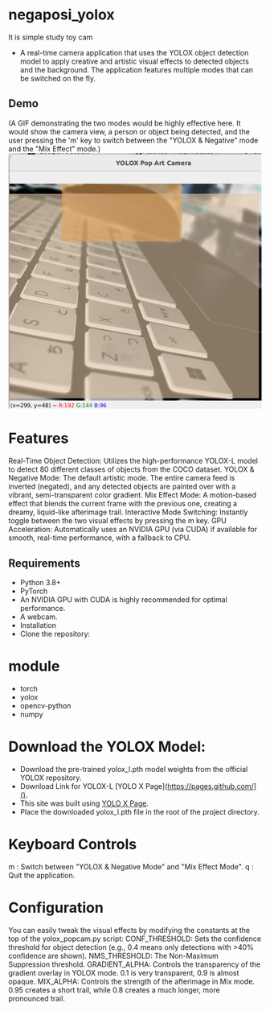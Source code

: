 # negaposi_yolox
It is simple study toy cam

- A real-time camera application that uses the YOLOX object detection model to apply creative and artistic visual effects to detected objects and the background. The application features multiple modes that can be switched on the fly.

## Demo
(A GIF demonstrating the two modes would be highly effective here. It would show the camera view, a person or object being detected, and the user pressing the 'm' key to switch between the "YOLOX & Negative" mode and the "Mix Effect" mode.)
![alt text](sample.png)

# Features
Real-Time Object Detection: Utilizes the high-performance YOLOX-L model to detect 80 different classes of objects from the COCO dataset.
YOLOX & Negative Mode: The default artistic mode. The entire camera feed is inverted (negated), and any detected objects are painted over with a vibrant, semi-transparent color gradient.
Mix Effect Mode: A motion-based effect that blends the current frame with the previous one, creating a dreamy, liquid-like afterimage trail.
Interactive Mode Switching: Instantly toggle between the two visual effects by pressing the m key.
GPU Acceleration: Automatically uses an NVIDIA GPU (via CUDA) if available for smooth, real-time performance, with a fallback to CPU.
## Requirements
- Python 3.8+
- PyTorch
- An NVIDIA GPU with CUDA is highly recommended for optimal performance.
- A webcam.
- Installation
- Clone the repository:

# module
- torch
- yolox
- opencv-python
- numpy

# Download the YOLOX Model:
- Download the pre-trained yolox_l.pth model weights from the official YOLOX repository.
- Download Link for YOLOX-L [YOLO X Page](https://pages.github.com/]().
- This site was built using [YOLO X Page]([https://pages.github.com/](https://github.com/Megvii-BaseDetection/YOLOX?tab=readme-ov-file)).
- Place the downloaded yolox_l.pth file in the root of the project directory.

# Keyboard Controls
m : Switch between "YOLOX & Negative Mode" and "Mix Effect Mode".
q : Quit the application.

# Configuration

You can easily tweak the visual effects by modifying the constants at the top of the yolox_popcam.py script:
CONF_THRESHOLD: Sets the confidence threshold for object detection (e.g., 0.4 means only detections with >40% confidence are shown).
NMS_THRESHOLD: The Non-Maximum Suppression threshold.
GRADIENT_ALPHA: Controls the transparency of the gradient overlay in YOLOX mode. 0.1 is very transparent, 0.9 is almost opaque.
MIX_ALPHA: Controls the strength of the afterimage in Mix mode. 0.95 creates a short trail, while 0.8 creates a much longer, more pronounced trail.

